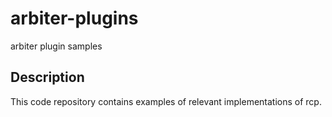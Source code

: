 # arbiter-plugins

arbiter plugin samples

## Description
This code repository contains examples of relevant implementations of rcp.

